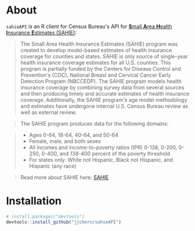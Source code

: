 
<!-- README.md is generated from README.Rmd. Please edit that file -->
About
=====

`sahieAPI` is an R client for Census Bureau's API for [**S**mall **A**rea **H**ealth **I**nsurance **E**stimates (SAHIE)](http://www.census.gov/data/developers/data-sets/Health-Insurance-Statistics.html):

> The Small Area Health Insurance Estimates (SAHIE) program was created to develop model-based estimates of health insurance coverage for counties and states. SAHIE is only source of single-year health insurance coverage estimates for all U.S. counties. This program is partially funded by the Centers for Disease Control and Prevention's (CDC), National Breast and Cervical Cancer Early Detection Program (NBCCEDP). The SAHIE program models health insurance coverage by combining survey data from several sources and then producing timely and accurate estimates of health insurance coverage. Additionally, the SAHIE program's age model methodology and estimates have undergone internal U.S. Census Bureau review as well as external review.

> The SAHIE program produces data for the following domains:

> -   Ages 0-64, 18-64, 40-64, and 50-64
> -   Female, male, and both sexes
> -   All incomes and income-to-poverty ratios (IPR) 0-138, 0-200, 0-250, 0-400, and 138-400 percent of the poverty threshold
> -   For states only: White not Hispanic, Black not Hispanic, and Hispanic (any race)

> Read more about SAHIE here: [SAHIE](http://www.census.gov/did/www/sahie/)

Installation
============

``` r
# install.packages("devtools")
devtools::install_github("jjchern/sahieAPI")
```
